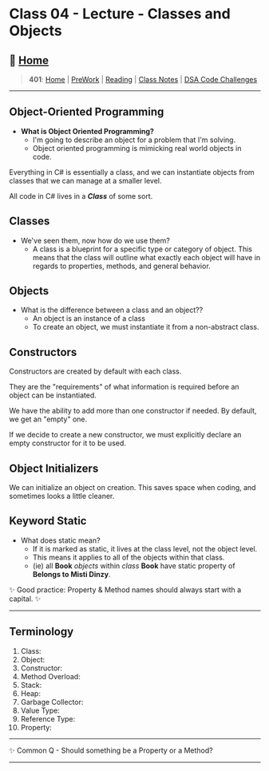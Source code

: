 # Class 04 - Lecture - Classes and Objects

## 🏡 [**Home**](https://mistidinzy.github.io/ReadingNotes/)

> **401**: [Home](/401home.md)
|
[PreWork](/401/PreworkRM.md)
|
[Reading](/401/ReadingRM.md)
|
[Class Notes](/401/ClassRM.md)
|
[DSA Code Challenges](https://mistidinzy.github.io/data-structures-and-algorithms/)
>

_____

## Object-Oriented Programming

* **What is Object Oriented Programming?**
  * I'm going to describe an object for a problem that I'm solving.
  * Object oriented programming is mimicking real world objects in code.

Everything in C# is essentially a class, and we can instantiate objects from classes that we can manage at a smaller level.

All code in C# lives in a ***Class*** of some sort.

## Classes

* We've seen them, now how do we use them?
  * A class is a blueprint for a specific type or category of object. This means that the class will outline what exactly each object will have in regards to properties, methods, and general behavior.

## Objects

* What is the difference between a class and an object??
  * An object is an instance of a class
  * To create an object, we must instantiate it from a non-abstract class.

## Constructors

Constructors are created by default with each class.

They are the "requirements" of what information is required before an object can be instantiated.

We have the ability to add more than one constructor if needed. By default, we get an "empty" one.

If we decide to create a new constructor, we must explicitly declare an empty constructor for it to be used.

## Object Initializers

We can initialize an object on creation. This saves space when coding, and sometimes looks a little cleaner.

## Keyword Static

* What does static mean?
  * If it is marked as static, it lives at the class level, not the object level.
  * This means it applies to all of the objects within that class.
  * (ie) all **Book** *objects* within *class* **Book** have static property of **Belongs to Misti Dinzy**.

✨ Good practice: Property & Method names should always start with a capital. ✨

_____

## Terminology

1. Class:
2. Object:
3. Constructor:
4. Method Overload:
5. Stack:
6. Heap:
7. Garbage Collector:
8. Value Type:
9. Reference Type:
10. Property:

_____

✨ Common Q - Should something be a Property or a Method?

_____

